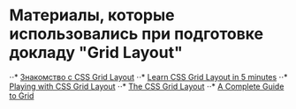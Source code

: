 # Материалы, которые использовались при подготовке докладу "Grid Layout"

⋅⋅* [Знакомство с CSS Grid Layout](http://css-live.ru/articles/znakomstvo-s-css-grid-layout.html)
⋅⋅* [Learn CSS Grid Layout in 5 minutes](https://medium.freecodecamp.org/learn-css-grid-in-5-minutes-f582e87b1228)
⋅⋅* [Playing with CSS Grid Layout](https://medium.com/@purplecones/playing-with-css-grid-layout-a75836098370)
⋅⋅* [The CSS Grid Layout](https://medium.com/helpful-human/the-css-grid-layout-2d6a0a119196)
⋅⋅* [A Complete Guide to Grid](https://css-tricks.com/snippets/css/complete-guide-grid/)